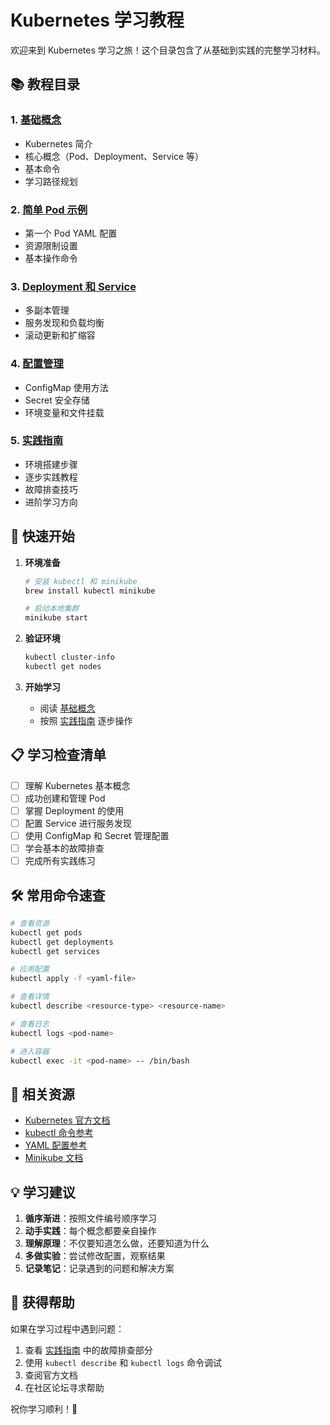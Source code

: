 # Kubernetes 学习教程

欢迎来到 Kubernetes 学习之旅！这个目录包含了从基础到实践的完整学习材料。

## 📚 教程目录

### 1. [基础概念](./01-k8s-basics.md)
- Kubernetes 简介
- 核心概念（Pod、Deployment、Service 等）
- 基本命令
- 学习路径规划

### 2. [简单 Pod 示例](./02-simple-pod.yaml)
- 第一个 Pod YAML 配置
- 资源限制设置
- 基本操作命令

### 3. [Deployment 和 Service](./03-deployment-example.yaml)
- 多副本管理
- 服务发现和负载均衡
- 滚动更新和扩缩容

### 4. [配置管理](./04-configmap-secret.yaml)
- ConfigMap 使用方法
- Secret 安全存储
- 环境变量和文件挂载

### 5. [实践指南](./05-practice-guide.md)
- 环境搭建步骤
- 逐步实践教程
- 故障排查技巧
- 进阶学习方向

## 🚀 快速开始

1. **环境准备**
   ```bash
   # 安装 kubectl 和 minikube
   brew install kubectl minikube
   
   # 启动本地集群
   minikube start
   ```

2. **验证环境**
   ```bash
   kubectl cluster-info
   kubectl get nodes
   ```

3. **开始学习**
   - 阅读 [基础概念](./01-k8s-basics.md)
   - 按照 [实践指南](./05-practice-guide.md) 逐步操作

## 📋 学习检查清单

- [ ] 理解 Kubernetes 基本概念
- [ ] 成功创建和管理 Pod
- [ ] 掌握 Deployment 的使用
- [ ] 配置 Service 进行服务发现
- [ ] 使用 ConfigMap 和 Secret 管理配置
- [ ] 学会基本的故障排查
- [ ] 完成所有实践练习

## 🛠️ 常用命令速查

```bash
# 查看资源
kubectl get pods
kubectl get deployments
kubectl get services

# 应用配置
kubectl apply -f <yaml-file>

# 查看详情
kubectl describe <resource-type> <resource-name>

# 查看日志
kubectl logs <pod-name>

# 进入容器
kubectl exec -it <pod-name> -- /bin/bash
```

## 🔗 相关资源

- [Kubernetes 官方文档](https://kubernetes.io/docs/)
- [kubectl 命令参考](https://kubernetes.io/docs/reference/kubectl/)
- [YAML 配置参考](https://kubernetes.io/docs/reference/)
- [Minikube 文档](https://minikube.sigs.k8s.io/docs/)

## 💡 学习建议

1. **循序渐进**：按照文件编号顺序学习
2. **动手实践**：每个概念都要亲自操作
3. **理解原理**：不仅要知道怎么做，还要知道为什么
4. **多做实验**：尝试修改配置，观察结果
5. **记录笔记**：记录遇到的问题和解决方案

## 🤝 获得帮助

如果在学习过程中遇到问题：
1. 查看 [实践指南](./05-practice-guide.md) 中的故障排查部分
2. 使用 `kubectl describe` 和 `kubectl logs` 命令调试
3. 查阅官方文档
4. 在社区论坛寻求帮助

祝你学习顺利！🎉